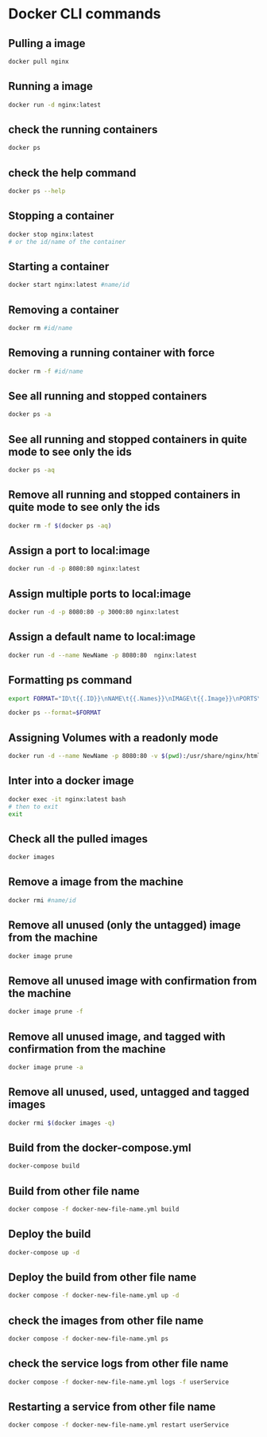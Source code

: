 # Docker CLI commands

## Pulling a image
```bash
docker pull nginx
```

## Running a image
```bash
docker run -d nginx:latest
```

## check the running containers
```bash
docker ps
```

## check the help command
```bash
docker ps --help
```

## Stopping a container
```bash
docker stop nginx:latest
# or the id/name of the container
```

## Starting a container
```bash
docker start nginx:latest #name/id
```

## Removing a container
```bash
docker rm #id/name
```

## Removing a running container with force
```bash
docker rm -f #id/name
```

## See all running and stopped containers
```bash
docker ps -a
```

## See all running and stopped containers in quite mode to see only the ids
```bash
docker ps -aq
```

## Remove all running and stopped containers in quite mode to see only the ids
```bash
docker rm -f $(docker ps -aq)
```

## Assign a port to local:image
```bash
docker run -d -p 8080:80 nginx:latest
```

## Assign multiple ports to local:image
```bash
docker run -d -p 8080:80 -p 3000:80 nginx:latest
```

## Assign a default name to local:image
```bash
docker run -d --name NewName -p 8080:80  nginx:latest
```

## Formatting ps command
```bash
export FORMAT="ID\t{{.ID}}\nNAME\t{{.Names}}\nIMAGE\t{{.Image}}\nPORTS\t{{.Ports}}\nCOMMAND\t{{.Command}}\nCREATED\t{{.CreatedAt}}\nSTATUS\t{{.Status}}\n"

docker ps --format=$FORMAT
```

## Assigning Volumes with a readonly mode
```bash
docker run -d --name NewName -p 8080:80 -v $(pwd):/usr/share/nginx/html:ro  nginx:latest
```

## Inter into a docker image
```bash
docker exec -it nginx:latest bash
# then to exit
exit
```

## Check all the pulled images
```bash
docker images
```

## Remove a image from the machine
```bash
docker rmi #name/id
```

## Remove all unused (only the untagged) image from the machine
```bash
docker image prune
```

## Remove all unused image with confirmation from the machine
```bash
docker image prune -f
```

## Remove all unused image, and tagged with confirmation from the machine
```bash
docker image prune -a
```

## Remove all unused, used, untagged and tagged images
```bash
docker rmi $(docker images -q)
```

## Build from the docker-compose.yml
```bash
docker-compose build
```

## Build from other file name
```bash
docker compose -f docker-new-file-name.yml build
```

## Deploy the build
```bash
docker-compose up -d
```

## Deploy the build from other file name
```bash
docker compose -f docker-new-file-name.yml up -d
```

## check the images from other file name
```bash
docker compose -f docker-new-file-name.yml ps
```

## check the service logs from other file name
```bash
docker compose -f docker-new-file-name.yml logs -f userService
```

## Restarting a service from other file name
```bash
docker compose -f docker-new-file-name.yml restart userService
```